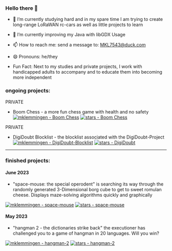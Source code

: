 ### Hello there 👋

- 🔭 I’m currently studying hard and in my spare time I am trying to create long-range LoRaWAN rc-cars as well as little projects to learn
     
- 🌱 I’m currently improving my Java with libGDX Usage

- 📫 How to reach me: send a message to: MKL7543@duck.com
- 😄 Pronouns: he/they

- Fun Fact: Next to my studies and private projects, I work with handicapped adults to accompany and to educate them into becoming more independent

### ongoing projects:

PRIVATE
- Boom Chess - a more fun chess game with health and no safety
[![mklemmingen - Boom Chess](https://img.shields.io/static/v1?label=mklemmingen&message=boom-chess&color=green&logo=git)](https://github.com/mklemmingen/boom-chess "Go to GitHub repo")
[![stars - Boom Chess](https://img.shields.io/github/stars/mklemmingen/boom-chess?style=social)](https://github.com/mklemmingen/boom-chess)

PRIVATE
- DigiDoubt Blocklist - the blocklist associated with the DigiDoubt-Project 
[![mklemmingen - DigiDoubt-Blocklist](https://img.shields.io/static/v1?label=mklemmingen&message=DigiDoubt_Blocklist&color=grey&logo=git)](https://github.com/mklemmingen/DigiDoubt_Blocklist "Go to GitHub repo")
[![stars - DigiDoubt](https://img.shields.io/github/stars/mklemmingen/DigiDoubt_Blocklist?style=social)](https://github.com/mklemmingen/DigiDoubt_Blocklist)
------------------------

### finished projects:
#### June 2023
- "space-mouse: the special operodent" is searching its way through the randomly generated 3-Dimensional borg cube to get to sweet romulan cheese. Displays maze-solving algorithms quickly and graphically

[![mklemmingen - space-mouse](https://img.shields.io/static/v1?label=mklemmingen&message=space-mouse&color=yellow&logo=python)](https://github.com/mklemmingen/space-mouse "Go to GitHub repo")
[![stars - space-mouse](https://img.shields.io/github/stars/mklemmingen/space-mouse?style=social)](https://github.com/mklemmingen/space-mouse)

#### May 2023
- "hangman 2 - the dictionaries strike back"
  the executioner has challenged you to a game of hangman in 20 languages. Will you win?
  
[![mklemmingen - hangman-2](https://img.shields.io/static/v1?label=mklemmingen&message=hangman-2&color=blue&logo=steam)](https://github.com/mklemmingen/hangman-2 "Go to GitHub repo")
[![stars - hangman-2](https://img.shields.io/github/stars/mklemmingen/hangman-2?style=social)](https://github.com/mklemmingen/hangman-2)
